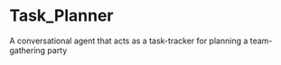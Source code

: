 # Task_Planner
A conversational agent that acts as a task-tracker for planning a team-gathering party
